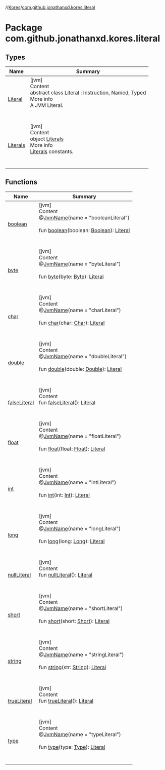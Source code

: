 //[Kores](../index.md)/[com.github.jonathanxd.kores.literal](index.md)



# Package com.github.jonathanxd.kores.literal  


## Types  
  
|  Name|  Summary| 
|---|---|
| <a name="com.github.jonathanxd.kores.literal/Literal///PointingToDeclaration/"></a>[Literal](-literal/index.md)| <a name="com.github.jonathanxd.kores.literal/Literal///PointingToDeclaration/"></a>[jvm]  <br>Content  <br>abstract class [Literal](-literal/index.md) : [Instruction](../com.github.jonathanxd.kores/-instruction/index.md), [Named](../com.github.jonathanxd.kores.base/-named/index.md), [Typed](../com.github.jonathanxd.kores.base/-typed/index.md)  <br>More info  <br>A JVM Literal.  <br><br><br>
| <a name="com.github.jonathanxd.kores.literal/Literals///PointingToDeclaration/"></a>[Literals](-literals/index.md)| <a name="com.github.jonathanxd.kores.literal/Literals///PointingToDeclaration/"></a>[jvm]  <br>Content  <br>object [Literals](-literals/index.md)  <br>More info  <br>[Literals](-literal/index.md) constants.  <br><br><br>


## Functions  
  
|  Name|  Summary| 
|---|---|
| <a name="com.github.jonathanxd.kores.literal//boolean/#kotlin.Boolean/PointingToDeclaration/"></a>[boolean](boolean.md)| <a name="com.github.jonathanxd.kores.literal//boolean/#kotlin.Boolean/PointingToDeclaration/"></a>[jvm]  <br>Content  <br>@[JvmName](https://kotlinlang.org/api/latest/jvm/stdlib/kotlin.jvm/-jvm-name/index.html)(name = "booleanLiteral")  <br>  <br>fun [boolean](boolean.md)(boolean: [Boolean](https://kotlinlang.org/api/latest/jvm/stdlib/kotlin/-boolean/index.html)): [Literal](-literal/index.md)  <br><br><br>
| <a name="com.github.jonathanxd.kores.literal//byte/#kotlin.Byte/PointingToDeclaration/"></a>[byte](byte.md)| <a name="com.github.jonathanxd.kores.literal//byte/#kotlin.Byte/PointingToDeclaration/"></a>[jvm]  <br>Content  <br>@[JvmName](https://kotlinlang.org/api/latest/jvm/stdlib/kotlin.jvm/-jvm-name/index.html)(name = "byteLiteral")  <br>  <br>fun [byte](byte.md)(byte: [Byte](https://kotlinlang.org/api/latest/jvm/stdlib/kotlin/-byte/index.html)): [Literal](-literal/index.md)  <br><br><br>
| <a name="com.github.jonathanxd.kores.literal//char/#kotlin.Char/PointingToDeclaration/"></a>[char](char.md)| <a name="com.github.jonathanxd.kores.literal//char/#kotlin.Char/PointingToDeclaration/"></a>[jvm]  <br>Content  <br>@[JvmName](https://kotlinlang.org/api/latest/jvm/stdlib/kotlin.jvm/-jvm-name/index.html)(name = "charLiteral")  <br>  <br>fun [char](char.md)(char: [Char](https://kotlinlang.org/api/latest/jvm/stdlib/kotlin/-char/index.html)): [Literal](-literal/index.md)  <br><br><br>
| <a name="com.github.jonathanxd.kores.literal//double/#kotlin.Double/PointingToDeclaration/"></a>[double](double.md)| <a name="com.github.jonathanxd.kores.literal//double/#kotlin.Double/PointingToDeclaration/"></a>[jvm]  <br>Content  <br>@[JvmName](https://kotlinlang.org/api/latest/jvm/stdlib/kotlin.jvm/-jvm-name/index.html)(name = "doubleLiteral")  <br>  <br>fun [double](double.md)(double: [Double](https://kotlinlang.org/api/latest/jvm/stdlib/kotlin/-double/index.html)): [Literal](-literal/index.md)  <br><br><br>
| <a name="com.github.jonathanxd.kores.literal//falseLiteral/#/PointingToDeclaration/"></a>[falseLiteral](false-literal.md)| <a name="com.github.jonathanxd.kores.literal//falseLiteral/#/PointingToDeclaration/"></a>[jvm]  <br>Content  <br>fun [falseLiteral](false-literal.md)(): [Literal](-literal/index.md)  <br><br><br>
| <a name="com.github.jonathanxd.kores.literal//float/#kotlin.Float/PointingToDeclaration/"></a>[float](float.md)| <a name="com.github.jonathanxd.kores.literal//float/#kotlin.Float/PointingToDeclaration/"></a>[jvm]  <br>Content  <br>@[JvmName](https://kotlinlang.org/api/latest/jvm/stdlib/kotlin.jvm/-jvm-name/index.html)(name = "floatLiteral")  <br>  <br>fun [float](float.md)(float: [Float](https://kotlinlang.org/api/latest/jvm/stdlib/kotlin/-float/index.html)): [Literal](-literal/index.md)  <br><br><br>
| <a name="com.github.jonathanxd.kores.literal//int/#kotlin.Int/PointingToDeclaration/"></a>[int](int.md)| <a name="com.github.jonathanxd.kores.literal//int/#kotlin.Int/PointingToDeclaration/"></a>[jvm]  <br>Content  <br>@[JvmName](https://kotlinlang.org/api/latest/jvm/stdlib/kotlin.jvm/-jvm-name/index.html)(name = "intLiteral")  <br>  <br>fun [int](int.md)(int: [Int](https://kotlinlang.org/api/latest/jvm/stdlib/kotlin/-int/index.html)): [Literal](-literal/index.md)  <br><br><br>
| <a name="com.github.jonathanxd.kores.literal//long/#kotlin.Long/PointingToDeclaration/"></a>[long](long.md)| <a name="com.github.jonathanxd.kores.literal//long/#kotlin.Long/PointingToDeclaration/"></a>[jvm]  <br>Content  <br>@[JvmName](https://kotlinlang.org/api/latest/jvm/stdlib/kotlin.jvm/-jvm-name/index.html)(name = "longLiteral")  <br>  <br>fun [long](long.md)(long: [Long](https://kotlinlang.org/api/latest/jvm/stdlib/kotlin/-long/index.html)): [Literal](-literal/index.md)  <br><br><br>
| <a name="com.github.jonathanxd.kores.literal//nullLiteral/#/PointingToDeclaration/"></a>[nullLiteral](null-literal.md)| <a name="com.github.jonathanxd.kores.literal//nullLiteral/#/PointingToDeclaration/"></a>[jvm]  <br>Content  <br>fun [nullLiteral](null-literal.md)(): [Literal](-literal/index.md)  <br><br><br>
| <a name="com.github.jonathanxd.kores.literal//short/#kotlin.Short/PointingToDeclaration/"></a>[short](short.md)| <a name="com.github.jonathanxd.kores.literal//short/#kotlin.Short/PointingToDeclaration/"></a>[jvm]  <br>Content  <br>@[JvmName](https://kotlinlang.org/api/latest/jvm/stdlib/kotlin.jvm/-jvm-name/index.html)(name = "shortLiteral")  <br>  <br>fun [short](short.md)(short: [Short](https://kotlinlang.org/api/latest/jvm/stdlib/kotlin/-short/index.html)): [Literal](-literal/index.md)  <br><br><br>
| <a name="com.github.jonathanxd.kores.literal//string/#kotlin.String/PointingToDeclaration/"></a>[string](string.md)| <a name="com.github.jonathanxd.kores.literal//string/#kotlin.String/PointingToDeclaration/"></a>[jvm]  <br>Content  <br>@[JvmName](https://kotlinlang.org/api/latest/jvm/stdlib/kotlin.jvm/-jvm-name/index.html)(name = "stringLiteral")  <br>  <br>fun [string](string.md)(str: [String](https://kotlinlang.org/api/latest/jvm/stdlib/kotlin/-string/index.html)): [Literal](-literal/index.md)  <br><br><br>
| <a name="com.github.jonathanxd.kores.literal//trueLiteral/#/PointingToDeclaration/"></a>[trueLiteral](true-literal.md)| <a name="com.github.jonathanxd.kores.literal//trueLiteral/#/PointingToDeclaration/"></a>[jvm]  <br>Content  <br>fun [trueLiteral](true-literal.md)(): [Literal](-literal/index.md)  <br><br><br>
| <a name="com.github.jonathanxd.kores.literal//type/#java.lang.reflect.Type/PointingToDeclaration/"></a>[type](type.md)| <a name="com.github.jonathanxd.kores.literal//type/#java.lang.reflect.Type/PointingToDeclaration/"></a>[jvm]  <br>Content  <br>@[JvmName](https://kotlinlang.org/api/latest/jvm/stdlib/kotlin.jvm/-jvm-name/index.html)(name = "typeLiteral")  <br>  <br>fun [type](type.md)(type: [Type](https://docs.oracle.com/javase/8/docs/api/java/lang/reflect/Type.html)): [Literal](-literal/index.md)  <br><br><br>

